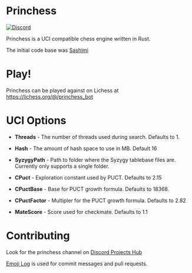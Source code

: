 # Princhess

[![Discord](https://img.shields.io/discord/417389758470422538)](https://discord.gg/3aTVQtz)

Princhess is a UCI compatible chess engine written in Rust.

The initial code base was [Sashimi](https://github.com/zxqfl/sashimi)

# Play!

Princhess can be played against on Lichess at https://lichess.org/@/princhess_bot

# UCI Options

* **Threads** - The number of threads used during search. Defaults to 1.

* **Hash** - The amount of hash space to use in MB. Default 16

* **SyzygyPath** - Path to folder where the Syzygy tablebase files are.
  Currently only supports a single folder.

* **CPuct** - Exploration constant used by PUCT. Defaults to 2.15

* **CPuctBase** - Base for PUCT growth formula. Defaults to 18368.

* **CPuctFactor** - Multipler for the PUCT growth formula. Defaults to 2.82

* **MateScore** - Score used for checkmate. Defaults to 1.1

# Contributing

Look for the princhess channel on [Discord Projects Hub](https://discord.gg/3aTVQtz)

[Emoji Log](https://github.com/ahmadawais/Emoji-Log) is used for commit messages and pull requests.
